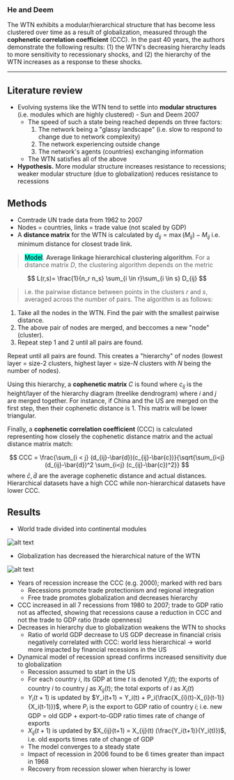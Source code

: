 ### He and Deem

The WTN exhibits a modular/hierarchical structure that has become less clustered over time as a result of globalization, measured through the **cophenetic correlation coefficient** (CCC). In the past 40 years, the authors demonstrate the following results: (1) the WTN's decreasing hierarchy leads to more sensitivity to recessionary shocks, and (2) the hierarchy of the WTN increases as a response to these shocks.

****

## Literature review

- Evolving systems like the WTN tend to settle into **modular structures** (i.e. modules which are highly clustered) - Sun and Deem 2007
    - The speed of such a state being reached depends on three factors:
        1. The network being a "glassy landscape" (i.e. slow to respond to change due to network complexity)
        2. The network experiencing outside change
        3. The network's agents (countries) exchanging information
    - The WTN satisfies all of the above
- **Hypothesis.** More modular structure increases resistance to recessions; weaker modular structure (due to globalization) reduces resistance to recessions

## Methods


- Comtrade UN trade data from 1962 to 2007
- Nodes = countries, links = trade value (not scaled by GDP)
-  A **distance matrix** for the WTN is calculated by $d_{ij} = \max(M_{ij}) - M_{ij}$ i.e. minimum distance for closest trade link. 

> <span style="background-color: #12ffd7; color: black;">Model</span>.  **Average linkage hierarchical clustering algorithm**. For a distance matrix $D$, the clustering algorithm depends on the metric

$$
L(r,s)= \frac{1}{n_r n_s} \sum_{i \in r}\sum_{i \in s} D_{ij}
$$
> i.e. the pairwise distance between points in the clusters $r$ and $s$, averaged across the number of pairs. The algorithm is as follows:

1. Take all the nodes in the WTN. Find the pair with the smallest pairwise distance.
2. The above pair of nodes are merged, and beccomes a new "node" (cluster).
3. Repeat step 1 and 2 until all pairs are found.

Repeat until all pairs are found. This creates a "hierarchy" of nodes (lowest layer = size-2 clusters, highest layer = size-$N$ clusters with $N$ being the number of nodes). 

Using this hierarchy, a **cophenetic matrix** $C$ is found where $c_{ij}$ is the height/layer of the hierarchy diagram (treelike dendrogram) where $i$ and $j$ are merged together. For instance, if China and the US are merged on the first step, then their cophenetic distance is 1. This matrix will be lower triangular.

Finally, a **cophenetic correlation coefficient** (CCC) is calculated representing how closely the cophenetic distance matrix and the actual distance matrix match:

$$
CCC = \frac{\sum_{i < j} (d_{ij}-\bar{d})(c_{ij}-\bar{c})}{\sqrt{\sum_{i<j} (d_{ij}-\bar{d})^2 \sum_{i<j} (c_{ij}-\bar{c})^2}}
$$
where $\bar{c}, \bar{d}$ are the average cophenetic distance and actual distances. Hierarchical datasets have a high CCC while non-hierarchical datasets have lower CCC.

## Results

- World trade divided into continental modules

![alt text](image-2.png)

- Globalization has decreased the hierarchical nature of the WTN

![alt text](image-1.png)

- Years of recession increase the CCC (e.g. 2000); marked with red bars
    - Recessions promote trade protectionism and regional integration
    - Free trade promotes globalization and decreases hierarchy
- CCC increased in all 7 recessions from 1980 to 2007; trade to GDP ratio not as affected, showing that recessions cause a reduction in CCC and not the trade to GDP ratio (trade openness)
- Decreases in hierarchy due to globalization weakens the WTN to shocks
    - Ratio of world GDP decrease to US GDP decrease in financial crisis negatively correlated with CCC: world less hierarchical -> world more impacted by financial recessions in the US
- Dynamical model of recession spread confirms increased sensitivity due to globalization
    - Recession assumed to start in the US
    - For each country $i$, its GDP at time $t$ is denoted $Y_i (t)$; the exports of country $i$ to country $j$ as $X_{ij}(t)$; the total exports of $i$ as $X_{i}(t)$
    - $Y_i(t+1)$ is updated by $Y_i(t+1) = Y_i(t) + P_i(\frac{X_{i}(t)-X_{i}(t-1)}{X_i(t-1)})$, where $P_i$ is the export to GDP ratio of country $i$; i.e. new GDP = old GDP + export-to-GDP ratio times rate of change of exports
    - $X_{ij}(t+1)$ is updated by $X_{ij}(t+1) = X_{ij}(t) (\frac{Y_i(t+1)}{Y_i(t)})$, i.e. old exports times rate of change of GDP
    - The model converges to a steady state
    - Impact of recession in 2006 found to be 6 times greater than impact in 1968
    - Recovery from recession slower when hierarchy is lower
